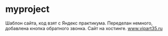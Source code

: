 # myproject
Шаблон сайта, код взят с Яндекс практикума.  Переделан немного, добавлена кнопка обратного звонка. Сайт на хостинге. www.vipart35.ru
